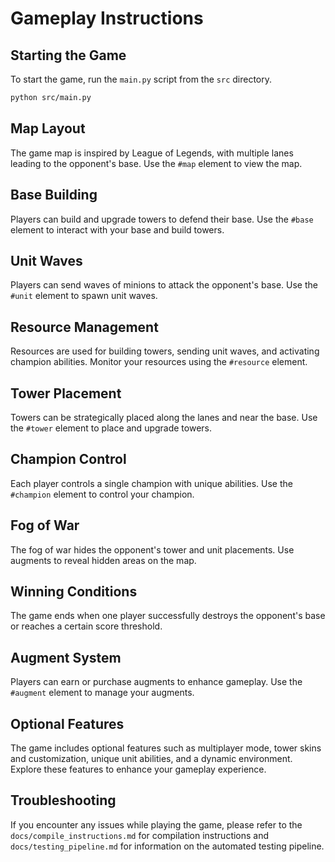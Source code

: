 # Gameplay Instructions

## Starting the Game

To start the game, run the `main.py` script from the `src` directory.

```bash
python src/main.py
```

## Map Layout

The game map is inspired by League of Legends, with multiple lanes leading to the opponent's base. Use the `#map` element to view the map.

## Base Building

Players can build and upgrade towers to defend their base. Use the `#base` element to interact with your base and build towers.

## Unit Waves

Players can send waves of minions to attack the opponent's base. Use the `#unit` element to spawn unit waves.

## Resource Management

Resources are used for building towers, sending unit waves, and activating champion abilities. Monitor your resources using the `#resource` element.

## Tower Placement

Towers can be strategically placed along the lanes and near the base. Use the `#tower` element to place and upgrade towers.

## Champion Control

Each player controls a single champion with unique abilities. Use the `#champion` element to control your champion.

## Fog of War

The fog of war hides the opponent's tower and unit placements. Use augments to reveal hidden areas on the map.

## Winning Conditions

The game ends when one player successfully destroys the opponent's base or reaches a certain score threshold.

## Augment System

Players can earn or purchase augments to enhance gameplay. Use the `#augment` element to manage your augments.

## Optional Features

The game includes optional features such as multiplayer mode, tower skins and customization, unique unit abilities, and a dynamic environment. Explore these features to enhance your gameplay experience.

## Troubleshooting

If you encounter any issues while playing the game, please refer to the `docs/compile_instructions.md` for compilation instructions and `docs/testing_pipeline.md` for information on the automated testing pipeline.